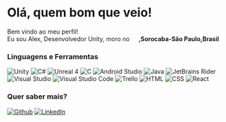 <h1> Olá, quem bom que veio!</h1>


<p>Bem vindo ao meu perfil! </br> Eu sou Alex, Desenvolvedor Unity, moro no <img src="[https://cdn-icons-png.flaticon.com/512/197/197560.png](https://icons8.com/icon/15509/brazil)" width="13"/> <b>,Sorocaba-São Paulo,Brasil</b>
<h3>Linguagens e Ferramentas</h3>
<p>
  <img alt="Unity" src="(https://img.shields.io/badge/Unity-100000?style=for-the-badge&logo=unity&logoColor=white)" />
  <img alt="C#" src="(https://img.shields.io/badge/Unity-100000?style=for-the-badge&logo=unity&logoColor=white)" />
  <img alt="Unreal 4" src="(https://img.shields.io/badge/unrealengine-%23313131.svg?style=for-the-badge&logo=unrealengine&logoColor=white)" />
  <img alt="C" src="[(https://img.shields.io/badge/c-%2300599C.svg?style=for-the-badge&logo=c&logoColor=white)]" />
  <img alt="Android Studio" src="[(https://img.shields.io/badge/Android%20Studio-3DDC84.svg?style=for-the-badge&logo=android-studio&logoColor=white)]" />
  <img alt="Java" src="[(https://img.shields.io/badge/java-%23ED8B00.svg?style=for-the-badge&logo=openjdk&logoColor=white)]" />
  <img alt="JetBrains Rider" src="[(https://img.shields.io/badge/Rider-000000.svg?style=for-the-badge&logo=Rider&logoColor=white&color=black&labelColor=crimson)]" />
  <img alt="Visual Studio" src="[(https://img.shields.io/badge/Visual%20Studio-5C2D91.svg?style=for-the-badge&logo=visual-studio&logoColor=white)]" />
  <img alt="Visual Studio Code" src="[(https://img.shields.io/badge/Visual%20Studio%20Code-0078d7.svg?style=for-the-badge&logo=visual-studio-code&logoColor=white)]" />
  <img alt="Trello" src="[(https://img.shields.io/badge/Trello-%23026AA7.svg?style=for-the-badge&logo=Trello&logoColor=white)]" />
  <img alt="HTML" src="[(https://img.shields.io/badge/html5-%23E34F26.svg?style=for-the-badge&logo=html5&logoColor=white)]" />
  <img alt="CSS" src="[[https://img.shields.io/badge/-React-45b8d8?style=flat-square&logo=react&logoColor=white]" />
  <img alt="React" src="[https://img.shields.io/badge/react-%2320232a.svg?style=for-the-badge&logo=react&logoColor=%2361DAFB]" />
</p>
<h3>Quer saber mais?</h3>
<p><a href="https://github.com/Aleexmarcelo" target="_blank"><img alt="Github" src="https://img.shields.io/badge/GitHub-%2312100E.svg?&style=for-the-badge&logo=Github&logoColor=white" /></a> <a href="https://www.linkedin.com/in/alex-marcelo-b22a93210/" target="_blank"><img alt="LinkedIn" src="https://img.shields.io/badge/linkedin-%230077B5.svg?&style=for-the-badge&logo=linkedin&logoColor=white" /></a>
</p>

